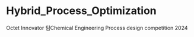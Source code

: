 # Hybrid_Process_Optimization
Octet Innovator 팀Chemical Engineering Process design competition 2024 
